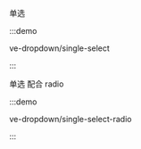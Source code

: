 单选

:::demo

ve-dropdown/single-select

:::

单选 配合 radio

:::demo

ve-dropdown/single-select-radio

:::
